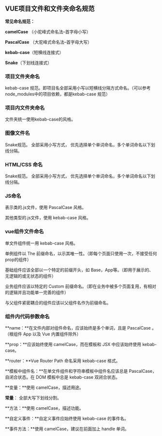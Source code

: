 ## VUE项目文件和文件夹命名规范

**常见命名规范：**

**camelCase** （小驼峰式命名法–首字母小写）

**PascalCase** （大驼峰式命名法–首字母大写）

**kebab-case**（短横线连接式）

**Snake**（下划线连接式）

### 项目文件夹命名

kebab-case 规范。即项目名全部采用小写以短横线分隔方式命名。（可以参考node_modules中的项目依赖，都是kebab-case 规范）

### 项目内文件夹命名

文件夹统一使用kebab-case的风格。

### 图像文件名

Snake规范。 全部采用小写方式， 优先选择单个单词命名，多个单词命名以下划线分隔。

### HTML/CSS 命名

Snake规范。 全部采用小写方式， 优先选择单个单词命名，多个单词命名以下划线分隔。

### JS命名

表示类的.js文件，使用 PascalCase 风格。

其他类型的.js文件，使用 kebab-case 风格。

### vue组件文件命名

单文件组件统一用 kebab-case 风格。

单例组件以 The 前缀命名，以示其唯一性。（即每个页面只使用一次，不接受任何 prop的组件）

基础组件应该全部以一个特定的前缀开头，如 Base，App等。（即用于展示的、无逻辑的或无状态的组件）

业务组件应该以特定的 Custom 前缀命名。（即在业务中被多个页面复用，有相对的逻辑并且功能单一完善的组件）

与父组件紧密耦合的组件应该以父组件名作为前缀命名。

### 组件内代码参数命名

**name：**在文件内部对组件命名，应该始终是多个单词，且是 PascalCase 。（根组件 App 以及  Vue 内置组件除外）

**prop：**应该始终使用 camelCase，而在模板和 JSX 中应该始终使用 kebab-case。

**router：**Vue Router Path 命名采用 kebab-case 格式。

**模板中组件名：**在单文件组件和字符串模板中组件名应该总是 PascalCase，自闭合状态。在 DOM 模板中总是 kebab-case 双闭合状态。

**变量：**使用 camelCase，描述用途。

**常量**： 全部大写下划线分割。

**方法：**使用 camelCase，描述功能。

**自定义事件：**自定义事件应始终使用 kebab-case 的事件名。

**事件方法：**使用 camelCase，建议在前面加上 handle 单词。